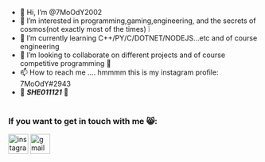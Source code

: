 - 👋 Hi, I’m @7MoOdY2002
- 👀 I’m interested in programming,gaming,engineering, and the secrets of cosmos(not exactly most of the times) ❕
- 🌱 I’m currently learning C++/PY/C/DOTNET/NODEJS...etc and of course engineering
- 💞️ I’m looking to collaborate on different projects and of course competitive programming 🧠
- 📫 How to reach me .... hmmmm this is my instagram profile: 7MoOdY#2943
- :smiling_face_with_three_hearts:	***SHE011121***	:sparkling_heart:
</br></br>

### If you want to get in touch with me 😸:

[<img src='https://cdn.jsdelivr.net/npm/simple-icons@3.0.1/icons/instagram.svg' alt='instagram' height='40'>](https://www.instagram.com/alex_ionut_0111/)  [<img src='https://cdn.jsdelivr.net/npm/simple-icons@3.0.1/icons/gmail.svg' alt='gmail' height='40'>](sbaroialex@gmail.com)  
<!---
7MoOdY2002/7MoOdY2002 is a ✨ special ✨ repository because its `README.md` (this file) appears on your GitHub profile.
You can click the Preview link to take a look at your changes.
--->
